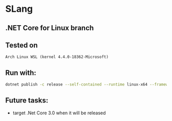 # SLang

## **.NET Core for Linux** branch

## Tested on
`Arch Linux WSL (kernel 4.4.0-18362-Microsoft)`

## Run with:
```bash
dotnet publish -c release --self-contained --runtime linux-x64 --framework netcoreapp2.2 "SLang Compiler/SLang Compiler.csproj"
```

## Future tasks:
- target .Net Core 3.0 when it will be released